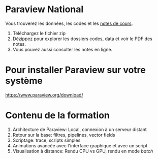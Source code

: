 # Paraview National
Vous trouverez les données, les codes et les [notes de cours](Paraview-national.md).

1. Téléchargez le fichier zip
2. Dézippez pour explorer les dossiers codes, data et voir le PDF des notes.
3. Vous pouvez aussi consulter les notes en ligne.

# Pour installer Paraview sur votre système
https://www.paraview.org/download/

# Contenu de la formation
1. Architecture de Paraview: Local, connexion à un serveur distant
2. Retour sur la base: filtres, pipelines, vector fields
3. Scriptage: trace, scripts simples
4. Animations avancée avec l'interface graphique et avec un script
5. Visualisation à distance: Rendu CPU vs GPU, rendu en mode _batch_ 
